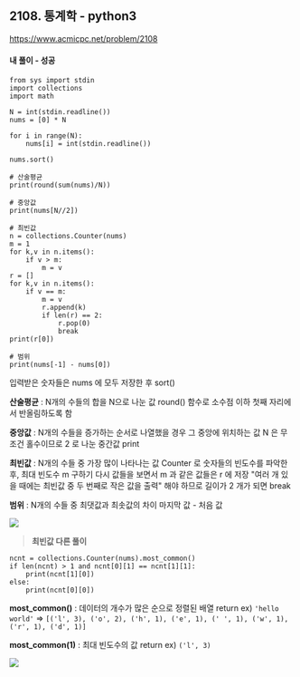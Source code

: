 ## 2108. 통계학 - python3
https://www.acmicpc.net/problem/2108

#### 내 풀이 - 성공
```
from sys import stdin
import collections
import math

N = int(stdin.readline())
nums = [0] * N

for i in range(N):
    nums[i] = int(stdin.readline())

nums.sort()

# 산술평균
print(round(sum(nums)/N))

# 중앙값
print(nums[N//2])

# 최빈값
n = collections.Counter(nums)
m = 1
for k,v in n.items():
    if v > m:
        m = v
r = []
for k,v in n.items():
    if v == m:
        m = v
        r.append(k)
        if len(r) == 2:
            r.pop(0)
            break
print(r[0])

# 범위
print(nums[-1] - nums[0])
```
입력받은 숫자들은 nums 에 모두 저장한 후 sort()

**산술평균** : N개의 수들의 합을 N으로 나눈 값
round() 함수로 소수점 이하 첫째 자리에서 반올림하도록 함

**중앙값** : N개의 수들을 증가하는 순서로 나열했을 경우 그 중앙에 위치하는 값
N 은 무조건 홀수이므로 2 로 나눈 중간값 print

**최빈값** : N개의 수들 중 가장 많이 나타나는 값
Counter 로 숫자들의 빈도수를 파악한 후, 최대 빈도수 m 구하기
다시 값들을 보면서 m 과 같은 값들은 r 에 저장
"여러 개 있을 때에는 최빈값 중 두 번째로 작은 값을 출력" 해야 하므로
길이가 2 개가 되면 break

**범위** : N개의 수들 중 최댓값과 최솟값의 차이
마지막 값 - 처음 값

![](https://images.velog.io/images/jsh5408/post/c8dfd7f0-f6b5-42b8-bf86-d0aca987c6db/image.png)

> **최빈값 다른 풀이**
```
ncnt = collections.Counter(nums).most_common()
if len(ncnt) > 1 and ncnt[0][1] == ncnt[1][1]:
    print(ncnt[1][0])
else:
    print(ncnt[0][0])
```
**most_common()** : 데이터의 개수가 많은 순으로 정렬된 배열 return
ex) `'hello world'`
=> `[('l', 3), ('o', 2), ('h', 1), ('e', 1), (' ', 1), ('w', 1), ('r', 1), ('d', 1)]`
>
**most_common(1)** : 최대 빈도수의 값 return
ex) `('l', 3)`
>
![](https://images.velog.io/images/jsh5408/post/e92011cc-83f3-46e4-8396-eb87ddb2bdb7/image.png)